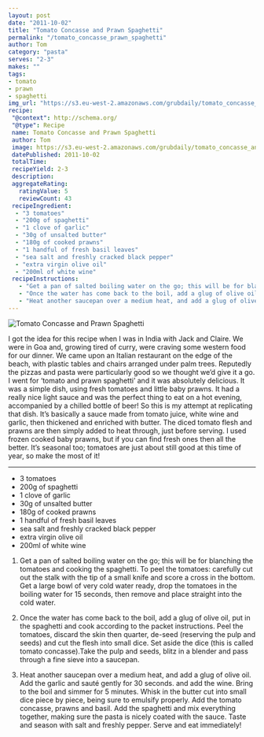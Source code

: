 ```yaml
---
layout: post
date: "2011-10-02"
title: "Tomato Concasse and Prawn Spaghetti"
permalink: "/tomato_concasse_prawn_spaghetti"
author: Tom
category: "pasta"
serves: "2-3"
makes: ""
tags:
- tomato
- prawn
- spaghetti
img_url: "https://s3.eu-west-2.amazonaws.com/grubdaily/tomato_concasse_and_prawn_spaghetti.jpg"
recipe:
 "@context": http://schema.org/
 "@type": Recipe
 name: Tomato Concasse and Prawn Spaghetti
 author: Tom
 image: https://s3.eu-west-2.amazonaws.com/grubdaily/tomato_concasse_and_prawn_spaghetti.jpg
 datePublished: 2011-10-02
 totalTime:
 recipeYield: 2-3
 description:
 aggregateRating:
   ratingValue: 5
   reviewCount: 43
 recipeIngredient:
  - "3 tomatoes"
  - "200g of spaghetti"
  - "1 clove of garlic"
  - "30g of unsalted butter"
  - "180g of cooked prawns"
  - "1 handful of fresh basil leaves"
  - "sea salt and freshly cracked black pepper"
  - "extra virgin olive oil"
  - "200ml of white wine"
 recipeInstructions:
   - "Get a pan of salted boiling water on the go; this will be for blanching the tomatoes and cooking the spaghetti. To peel the tomatoes: carefully cut out the stalk with the tip of a small knife and score a cross in the bottom. Get a large bowl of very cold water ready, drop the tomatoes in the boiling water for 15 seconds, then remove and place straight into the cold water."
   - "Once the water has come back to the boil, add a glug of olive oil, put in the spaghetti and cook according to the packet instructions. Peel the tomatoes, discard the skin then quarter, de-seed (reserving the pulp and seeds) and cut the flesh into small dice. Set aside the dice (this is called tomato concasse).Take the pulp and seeds, blitz in a blender and pass through a fine sieve into a saucepan."
   - "Heat another saucepan over a medium heat, and add a glug of olive oil. Add the garlic and sauté gently for 30 seconds. and add the wine. Bring to the boil and simmer for 5 minutes. Whisk in the butter cut into small dice piece by piece, being sure to emulsify properly. Add the tomato concasse, prawns and basil. Add the spaghetti and mix everything together, making sure the pasta is nicely coated with the sauce. Taste and season with salt and freshly pepper. Serve and eat immediately!"
---
```

<img src="https://s3.eu-west-2.amazonaws.com/grubdaily/tomato_concasse_and_prawn_spaghetti.jpg" alt="Tomato Concasse and Prawn Spaghetti" />

I got the idea for this recipe when I was in India with Jack and Claire. We were in Goa and, growing tired of curry, were craving some western food for our dinner. We came upon an Italian restaurant on the edge of the beach, with plastic tables and chairs arranged under palm trees. Reputedly the pizzas and pasta were particularly good so we thought we’d give it a go. I went for ‘tomato and prawn spaghetti’ and it was absolutely delicious. It was a simple dish, using fresh tomatoes and little baby prawns. It had a really nice light sauce and was the perfect thing to eat on a hot evening, accompanied by a chilled bottle of beer! So this is my attempt at replicating that dish. It’s basically a sauce made from tomato juice, white wine and garlic, then thickened and enriched with butter. The diced tomato flesh and prawns are then simply added to heat through, just before serving. I used frozen cooked baby prawns, but if you can find fresh ones then all the better. It’s seasonal too; tomatoes are just about still good at this time of year, so make the most of it!

---
* 3 tomatoes
* 200g of spaghetti
* 1 clove of garlic
* 30g of unsalted butter
* 180g of cooked prawns
* 1 handful of fresh basil leaves
* sea salt and freshly cracked black pepper
* extra virgin olive oil
* 200ml of white wine

1. Get a pan of salted boiling water on the go; this will be for blanching the tomatoes and cooking the spaghetti. To peel the tomatoes: carefully cut out the stalk with the tip of a small knife and score a cross in the bottom. Get a large bowl of very cold water ready, drop the tomatoes in the boiling water for 15 seconds, then remove and place straight into the cold water.

2. Once the water has come back to the boil, add a glug of olive oil, put in the spaghetti and cook according to the packet instructions. Peel the tomatoes, discard the skin then quarter, de-seed (reserving the pulp and seeds) and cut the flesh into small dice. Set aside the dice (this is called tomato concasse).Take the pulp and seeds, blitz in a blender and pass through a fine sieve into a saucepan.

3. Heat another saucepan over a medium heat, and add a glug of olive oil. Add the garlic and sauté gently for 30 seconds. and add the wine. Bring to the boil and simmer for 5 minutes. Whisk in the butter cut into small dice piece by piece, being sure to emulsify properly. Add the tomato concasse, prawns and basil. Add the spaghetti and mix everything together, making sure the pasta is nicely coated with the sauce. Taste and season with salt and freshly pepper. Serve and eat immediately!

